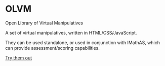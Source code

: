 OLVM
====

Open Library of Virtual Manipulatives

A set of virtual manipulatives, written in HTML/CSS/JavaScript.

They can be used standalone, or used in conjunction with IMathAS, which can provide assessment/scoring capabilities.

[Try them out](https://drlippman.github.io/OLVM/)
